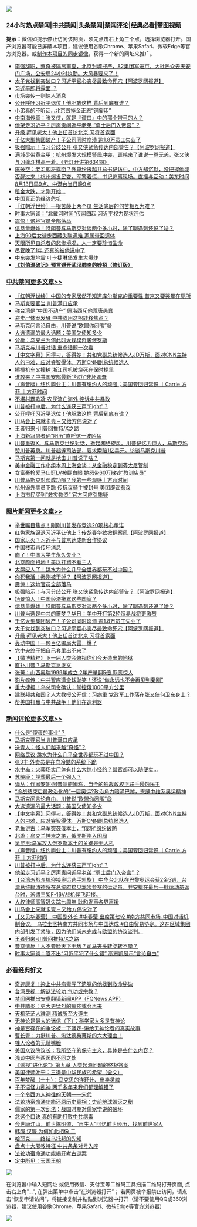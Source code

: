 ![](https://raw.githubusercontent.com/jsvpn/jsproxy/dev/64photo/fqnews-qr.jpg)

<div id="tt">
<h3>24小时热点禁闻|<a href="#%E4%B8%AD%E5%85%B1%E7%A6%81%E9%97%BB%E6%9B%B4%E5%A4%9A%E6%96%87%E7%AB%A0">中共禁闻</a>|<a href="#%E5%9B%BE%E7%89%87%E6%96%B0%E9%97%BB%E6%9B%B4%E5%A4%9A%E6%96%87%E7%AB%A0">头条禁闻</a>|<a href="#%E6%96%B0%E9%97%BB%E8%AF%84%E8%AE%BA%E6%9B%B4%E5%A4%9A%E6%96%87%E7%AB%A0">禁闻评论|<a href="#%E5%BF%85%E7%9C%8B%E7%BB%8F%E5%85%B8%E5%A5%BD%E6%96%87">经典必看</a>|<a href="https://696153.xyz/3" target="_blank">带图视频</a></h3>
<div><b>提示：</b>微信如提示停止访问该网页，须先点击右上角三个点，选择浏览器打开。国产浏览器可能已屏蔽本项目，建议使用谷歌Chrome、苹果Safari、微软Edge等官方浏览器。或<a href="%E5%88%B6%E4%BD%9Cgit%E7%A6%81%E9%97%BB%E9%95%9C%E5%83%8F.md">制作本项目的同步镜像</a>，获得一个新的网址来推广。</div>
<ul>

<li><a href="/sohnews/20240813/2073970.md">李强辞职，蔡奇被隔离审查，北京封城戒严，82集团军进京，大批民众去天安门广场，公安局24小时执勤。大风暴要来了！</a></li>
<li><a href="/topimagenews/20240813/2073966.md">太子党找到突破口？习近平官心丧尽最致命死穴【阿波罗网报道】</a></li>
<li><a href="/baitai/20240813/2074103.md">习近平即将露面 ？</a></li>
<li><a href="/cnnews/20240813/2073969.md">市场突传一则惊人消息</a></li>
<li><a href="/cbnews/20240814/2074268.md">公开呼吁习近平退位！他胆敢这样 背后到底有谁？</a></li>
<li><a href="/cbnews/20240813/2074009.md">小弟真的不听话…北京毁掉金正恩“铜脚印”</a></li>
<li><a href="/cbnews/20240813/2073958.md">中南海传真：张又侠，就是『谶曰』中的那个带弓的人？</a></li>
<li><a href="/comments/20240814/2074255.md">他架走习近平？厉声责问近平老弟 “勇士后门入帝宫” ？</a></li>
<li><a href="/topimagenews/20240813/2073965.md">升级 拜见老大！他上任首访北京 习将首露面</a></li>
<li><a href="/topimagenews/20240813/2074129.md">千亿大型集团破产！子公司同时崩溃 逾1.8万员工失业了</a></li>
<li><a href="/topimagenews/20240814/2074287.md">极强暗示！与习分歧公开 张又侠紧急传达内部警告？【阿波罗网报道】</a></li>
<li><a href="/sohnews/20240813/2074065.md">满城尽带黄金甲：杭州爆发大规模警民冲突，噩耗来了谁说一尊无恙，张又侠与习缠斗棋高一着。《老灯开讲第634期》</a></li>
<li><a href="/sohnews/20240813/2074019.md">陈破空：老习即将露面？外电纷报越共总书记访中，中方却沉默，没把握他能否醒过来！杭州爆发民变，军警着慌，书记逃离现场。直播与互动：美东时间8月13日早9点、中港台当日晚9点</a></li>
<li><a href="/finance/20240813/2074012.md">租金大跌，才刚开始…</a></li>
<li><a href="/finance/20240813/2073986.md">中国真正的经济危机</a></li>
<li><a href="/cbnews/20240813/2073971.md">〖红朝浮世绘〗一根苦藤上两个瓜 生活底层的何苦相互为难？</a></li>
<li><a href="/comments/20240813/2074169.md">时事大家谈：“北戴河时间”传闻四起 习近平权力现状评估</a></li>
<li><a href="/topimagenews/20240814/2074288.md">震惊！这地官员全部落马</a></li>
<li><a href="/topimagenews/20240813/2074156.md">信息量爆炸！特朗普与马斯克对谈两个多小时，除了聊遇刺还说了啥？</a></li>
<li><a href="/cbnews/20240813/2074007.md">上海90后女徒步西藏失联遇难 家属带回遗体</a></li>
<li><a href="/comments/20240813/2074068.md">天眼所见自杀者的悲惨境况，人一定要珍惜生命</a></li>
<li><a href="/cnnews/20240813/2074096.md">尽管晚了1年 还真的被他说中了</a></li>
<li><a href="/baitai/20240813/2074036.md">中东突发地震 叶卡捷琳堡发生大爆炸</a></li>
<li><b><a href="/comments/20200207/1272816.md" target="_blank">《刘伯温碑记》预言避开武汉肺炎的妙招（修订版）</a></b></li>
</ul>
</div>

<div class="catlist">
<h3><a href="/cbnews/" target="_blank">中共禁闻</a><span><a href="/cbnews/" target="_blank" rel="nofollow">更多文章>></a></span></h3>
<ul>
<li><a href="/cbnews/20240814/2074395.md" target="_blank">〖红朝浮世绘〗中国的专家居然不知道库尔斯克的重要性 普京又要哭晕在厕所</a></li>
<li><a href="/comments/20240814/2074386.md" target="_blank">马斯克要官当 川普满口应承</a></li>
<li><a href="/cbnews/20240814/2074374.md" target="_blank">称台湾是“中国不动产” 佩洛西斥他荒唐愚蠢</a></li>
<li><a href="/cbnews/20240814/2074372.md" target="_blank">盗卖尸体案发酵 中共欲用这招转移焦点？</a></li>
<li><a href="/comments/20240814/2074352.md" target="_blank">马斯克问言论自由，川普说“欧盟你闭嘴”😄</a></li>
<li><a href="/comments/20240814/2074351.md" target="_blank">大选遗漏的最大话题：美国欠债知多少</a></li>
<li><a href="/cbnews/20240814/2074344.md" target="_blank">分析：乌克兰为何此时大规模奇袭俄罗斯</a></li>
<li><a href="/cbnews/20240814/2074343.md" target="_blank">马斯克与川普对话 重点话题一次看</a></li>
<li><a href="/comments/20240814/2074332.md" target="_blank">【中文字幕】问得刁，答得妙！共和党副总统候选人JD万斯，面对CNN主持人的刁难，应对睿智得体。万斯CNN副总统候选人</a></li>
<li><a href="/cbnews/20240814/2074323.md" target="_blank">擦撞机车又撞树 浙江司机被烧死在保时捷里</a></li>
<li><a href="/cbnews/20240814/2074302.md" target="_blank">谁敢来？中共国安部最新“战功”非坏即蠢</a></li>
<li><a href="/comments/20240814/2074290.md" target="_blank">（声音版）纽约商业主：川普有纽约人的顽强；美国要回归常识 ｜Carrie 方菲 ｜方菲时间</a></li>
<li><a href="/cbnews/20240814/2074289.md" target="_blank">不堪村霸欺凌 农民流亡海外 控诉中共暴政</a></li>
<li><a href="/comments/20240814/2074281.md" target="_blank">川普被打中后，为什么连获三声“Fight”？</a></li>
<li><a href="/cbnews/20240814/2074268.md" target="_blank">公开呼吁习近平退位！他胆敢这样 背后到底有谁？</a></li>
<li><a href="/comments/20240814/2074233.md" target="_blank">川马会上来就卡壳 &#8211; 又给方伟说对了</a></li>
<li><a href="/comments/20240814/2074205.md" target="_blank">王者归来-川普回推特/X之路</a></li>
<li><a href="/cbnews/20240814/2074201.md" target="_blank">上海新冠患者晒“阳历”直呼这一波凶猛</a></li>
<li><a href="/comments/20240813/2074166.md" target="_blank">川普重返X，与马斯克世纪对话，掀起网络旋风。川普记忆力惊人，马斯克称赞川普英勇。川普起诉司法部，要求索赔1亿美元。访谈马斯克川普</a></li>
<li><a href="/comments/20240813/2074163.md" target="_blank">马斯克第一问就是枪击 川普说了啥？</a></li>
<li><a href="/cbnews/20240813/2074159.md" target="_blank">美中金融工作小组本周上海会谈：从金融稳定到芬太尼管制</a></li>
<li><a href="/cbnews/20240813/2074158.md" target="_blank">女富豪拎爱马仕逛LV被翻白眼 她怒带60万散钞“教训店员”</a></li>
<li><a href="/comments/20240813/2074113.md" target="_blank">川普马斯克对谈成功吗？我的一些观感｜方菲时间</a></li>
<li><a href="/cbnews/20240813/2074091.md" target="_blank">杭州逼外卖员下跪 传抗议骑手被封号 美团辟谣惹议</a></li>
<li><a href="/cbnews/20240813/2074090.md" target="_blank">上海市民买到“救灾物资” 官方回应引质疑</a></li>

</ul>
</div>
<div class="catlist">
<h3><a href="/topimagenews/" target="_blank">图片新闻</a><span><a href="/topimagenews/" target="_blank" rel="nofollow">更多文章>></a></span></h3>
<ul>
<li><a href="/topimagenews/20240814/2074389.md" target="_blank">举世瞩目焦点！刚刚川普发布竞选20项核心承诺</a></li>
<li><a href="/topimagenews/20240814/2074388.md" target="_blank">红色家族逼退习近平让他上？传胡春华欲掀翻案风【阿波罗网报道】</a></li>
<li><a href="/topimagenews/20240814/2074371.md" target="_blank">国家玩火？习近平与普京达成新合作协议</a></li>
<li><a href="/topimagenews/20240814/2074354.md" target="_blank">中国楼市再传坏消息</a></li>
<li><a href="/topimagenews/20240814/2074322.md" target="_blank">崩了！中国大学生永久失业？</a></li>
<li><a href="/topimagenews/20240814/2074321.md" target="_blank">北京颜面扫地！美以打狗不看主人</a></li>
<li><a href="/topimagenews/20240814/2074301.md" target="_blank">太膈应人了！跳水为什么几乎全世界都玩不过中国？</a></li>
<li><a href="/topimagenews/20240814/2074300.md" target="_blank">你死我活！秦刚被干掉？【阿波罗网报道】</a></li>
<li><a href="/topimagenews/20240814/2074288.md" target="_blank">震惊！这地官员全部落马</a></li>
<li><a href="/topimagenews/20240814/2074287.md" target="_blank">极强暗示！与习分歧公开 张又侠紧急传达内部警告？【阿波罗网报道】</a></li>
<li><a href="/topimagenews/20240814/2074286.md" target="_blank">场景惊人！中国经济拖累这些国家？</a></li>
<li><a href="/topimagenews/20240813/2074156.md" target="_blank">信息量爆炸！特朗普与马斯克对谈两个多小时，除了聊遇刺还说了啥？</a></li>
<li><a href="/topimagenews/20240813/2074131.md" target="_blank">川普当选是中共的噩梦？华日：美中开打第2轮贸易战将更激烈</a></li>
<li><a href="/topimagenews/20240813/2074129.md" target="_blank">千亿大型集团破产！子公司同时崩溃 逾1.8万员工失业了</a></li>
<li><a href="/topimagenews/20240813/2073966.md" target="_blank">太子党找到突破口？习近平官心丧尽最致命死穴【阿波罗网报道】</a></li>
<li><a href="/topimagenews/20240813/2073965.md" target="_blank">升级 拜见老大！他上任首访北京 习将首露面</a></li>
<li><a href="/topimagenews/20240813/2073932.md" target="_blank">轰动中国！一颗百亿骗局大雷，爆了</a></li>
<li><a href="/topimagenews/20240813/2073931.md" target="_blank">党中央终于把自己套里出不来了</a></li>
<li><a href="/topimagenews/20240813/2073930.md" target="_blank">【微博精粹】下一届人类会俯视你们今天造出的地狱</a></li>
<li><a href="/topimagenews/20240813/2073912.md" target="_blank">直扑川普？马斯克急发文</a></li>
<li><a href="/topimagenews/20240813/2073911.md" target="_blank">张菁：山西奥瑞1999年成立 2年产量翻5倍 罪恶惊人</a></li>
<li><a href="/topimagenews/20240813/2073875.md" target="_blank">影片疯传：中共智库遭全球耻笑！还说“你永远也不会再见到秦刚”</a></li>
<li><a href="/topimagenews/20240813/2073855.md" target="_blank">重大捷报！乌总司令确认：掌控俄1000平方公里</a></li>
<li><a href="/topimagenews/20240813/2073842.md" target="_blank">建联邦共和国？人大教授公开信：习病重 党政军工作落在张又侠何卫东身上？</a></li>
<li><a href="/topimagenews/20240813/2073812.md" target="_blank">帮美国打赢与中共战争！他们在造利器</a></li>

</ul>
</div>
<div class="catlist">
<h3><a href="/comments/" target="_blank">新闻评论</a><span><a href="/comments/" target="_blank" rel="nofollow">更多文章>></a></span></h3>
<ul>
<li><a href="/comments/20240814/2074393.md" target="_blank">什么是“傻蛋的事业”？</a></li>
<li><a href="/comments/20240814/2074386.md" target="_blank">马斯克要官当 川普满口应承</a></li>
<li><a href="/comments/20240814/2074381.md" target="_blank">送青人：怪人们越来越“奇怪”？</a></li>
<li><a href="/comments/20240814/2074380.md" target="_blank">网络民议:跳水为什么几乎全世界都玩不过中国？</a></li>
<li><a href="/comments/20240814/2074379.md" target="_blank">张3丰:外卖员是在向冷酷的系统下跪</a></li>
<li><a href="/comments/20240814/2074378.md" target="_blank">水中岛：火葬场卖尸体有什么大惊小怪的？器官都可以随便卖…</a></li>
<li><a href="/comments/20240814/2074377.md" target="_blank">苏暁康：埋葬最后一个强人？</a></li>
<li><a href="/comments/20240814/2074376.md" target="_blank">译丛：作家安妮·阿普尔鲍姆称，当今的独裁政权正联手侵蚀民主</a></li>
<li><a href="/comments/20240814/2074356.md" target="_blank">“冷战结束后最政治化的”一届奥运?政治角力暗涌巴黎，夹缝中维系奥运精神</a></li>
<li><a href="/comments/20240814/2074352.md" target="_blank">马斯克问言论自由，川普说“欧盟你闭嘴”😄</a></li>
<li><a href="/comments/20240814/2074351.md" target="_blank">大选遗漏的最大话题：美国欠债知多少</a></li>
<li><a href="/comments/20240814/2074332.md" target="_blank">【中文字幕】问得刁，答得妙！共和党副总统候选人JD万斯，面对CNN主持人的刁难，应对睿智得体。万斯CNN副总统候选人</a></li>
<li><a href="/comments/20240814/2074308.md" target="_blank">老鱼讲古：乌军突袭俄本土，“俄粉”纷纷破防</a></li>
<li><a href="/comments/20240814/2074307.md" target="_blank">北游：乌克兰神来之笔，俄罗斯陷入困局</a></li>
<li><a href="/comments/20240814/2074306.md" target="_blank">吴昆玉:乌军攻入俄罗斯本土的关键是无人机</a></li>
<li><a href="/comments/20240814/2074290.md" target="_blank">（声音版）纽约商业主：川普有纽约人的顽强；美国要回归常识 ｜Carrie 方菲 ｜方菲时间</a></li>
<li><a href="/comments/20240814/2074281.md" target="_blank">川普被打中后，为什么连获三声“Fight”？</a></li>
<li><a href="/comments/20240814/2074255.md" target="_blank">他架走习近平？厉声责问近平老弟 “勇士后门入帝宫” ？</a></li>
<li><a href="/comments/20240814/2074241.md" target="_blank">【台湾派战斗机迎接奥运选手凯旋】 中华台北队在巴黎奥运会获2金5铜，台湾总统赖清德将在总统府接见本次参赛的运动员，并安排在最后一批运动员返台时，派遣三架F-16V战机伴飞迎接。</a></li>
<li><a href="/comments/20240814/2074239.md" target="_blank">人权律师高智晟失踪七周年 耿和发声各界声援</a></li>
<li><a href="/comments/20240814/2074233.md" target="_blank">川马会上来就卡壳 &#8211; 又给方伟说对了</a></li>
<li><a href="/comments/20240814/2074232.md" target="_blank">【又见华春莹】 中国副外长 #华春莹 出席第七轮 #南方共同市场-中国对话机制会议。 乌拉圭坚持南方共同市场与中国达成 #自由贸易协定。这在区域集团内部引发了紧张，因为他们尚未完成与欧盟的协议谈判。</a></li>
<li><a href="/comments/20240814/2074205.md" target="_blank">王者归来-川普回推特/X之路</a></li>
<li><a href="/comments/20240814/2074184.md" target="_blank">普京遭反！人不要脸天下无敌？司马夹头转腚转不晕？</a></li>
<li><a href="/comments/20240813/2074170.md" target="_blank">时事大家谈：答不出“习近平犯了什么错” 高志凯展示“言论自由”</a></li>

</ul>
</div>

<div class="catlist">
<h3>必看经典好文</h3>
<ul>
<li><a href="/topimagenews/20210131/1478453.md" target="_blank">奇迹康复！染上中共病毒写了遗嘱的他找到救命秘诀</a></li>
<li><a href="/comments/20240723/2065714.md" target="_blank">台湾民视：解谜法轮功 气功或宗教？</a></li>
<li><a href="/comments/20200503/1322531.md" target="_blank">禁闻网推出安卓翻墙新闻APP（FQNews APP）</a></li>
<li><a href="/comments/20200211/1275071.md" target="_blank">中共肺炎：更大更猛烈的瘟疫或会再来</a></li>
<li><a href="/comments/20210302/1496716.md" target="_blank">天机茫茫人难测 精诚所至大道生</a></li>
<li><a href="/lifebaike/20180529/949787.md" target="_blank">无神论是最大的迷信（下）：科学家大多是有神论</a></li>
<li><a href="/tculture/20120629/35483.md" target="_blank">神是否存在的争论被一下敲定-讲给无神论者的真实故事</a></li>
<li><a href="/comments/20230601/1891432.md" target="_blank">曹长青：力挺川普、淘汰德桑蒂斯的六大理由！</a></li>
<li><a href="/comments/20200606/783250.md" target="_blank">牲人论者的无耻嘴脸</a></li>
<li><a href="/comments/20231214/1974098.md" target="_blank">美国众议院议长：我所坚守的保守主义，具体是些什么内容？</a></li>
<li><a href="/comments/20210819/1609103.md" target="_blank">浅谈中医与西医的不同之处</a></li>
<li><a href="/ssgc/20240508/2034288.md" target="_blank">《透视“进化论”》第九章 人类起源问题的终极答案</a></li>
<li><a href="/comments/20220928/1790417.md" target="_blank">美国律师叶宁：三退是中华民族的希望（全文）</a></li>
<li><a href="/comments/20240703/2057730.md" target="_blank">百年梦醒（十七）：马克思的连环计、出卖灵魂</a></li>
<li><a href="/comments/20190427/1119935.md" target="_blank">子不语怪力乱神 两千多年来我们都理解错了</a></li>
<li><a href="/lifebaike/20211124/1656686.md" target="_blank">一个令西方人神往的天朝——宋代</a></li>
<li><a href="/tculture/20121025/73069.md" target="_blank">法轮功宿命通功能还原历史真相：史前地球毁灭之秘</a></li>
<li><a href="/comments/20191110/1037275.md" target="_blank">儒家的第一次乱法：战国时期对儒家学说的破坏</a></li>
<li><a href="/comments/20200707/1357090.md" target="_blank">念这个口诀 真的有助打败中共病毒</a></li>
<li><a href="/funmedia/20210321/1509617.md" target="_blank">今世唐江山，前世陈明道，“再生人”回忆前世经历，找到前世家人</a></li>
<li><a href="/bannedvideo/20220321/1707657.md" target="_blank">韩服 汉服 为何如此相像 二</a></li>
<li><a href="/comments/20220516/1733397.md" target="_blank">哈耶克——终结乌托邦的先知</a></li>
<li><a href="/cbnews/20190701/1151453.md" target="_blank">盘点十大邪教特征 中共条条对号入座</a></li>
<li><a href="/tculture/20121025/73079.md" target="_blank">法轮功宿命通功能揭开考古谜案</a></li>
<li><a href="/tculture/xiulian/20151111/470021.md" target="_blank">定中所见：天国王朝</a></li>

</ul>
</div>

![](https://raw.githubusercontent.com/jsvpn/jsproxy/dev/64photo/fqnews-qr.jpg)

在浏览器中输入短网址 或使用微信、支付宝等二维码工具扫描二维码打开页面, 点击右上角"...", 在弹出菜单中点击“在浏览器打开”； 若网页被举报禁止访问，请点击“恢复申请访问”，将链接复制并粘贴到浏览器中打开（请不要使用QQ或360浏览器，建议使用谷歌Chrome、苹果Safari、微软Edge等官方浏览器）

![](https://raw.githubusercontent.com/jsvpn/jsproxy/dev/64photo/wx.jpg)